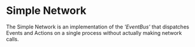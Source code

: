 # Simple Network

The Simple Network is an implementation of the _'EventBus'_ that dispatches Events and
Actions on a single process without actually making network calls.
